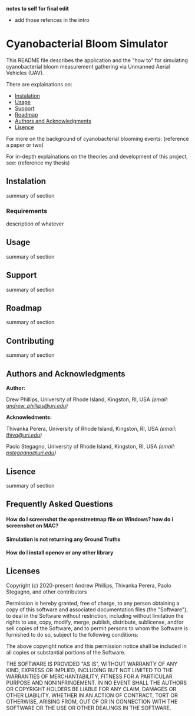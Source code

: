 **notes to self for final edit**
* add those refences in the intro

# Cyanobacterial Bloom Simulator
This README file describes the application and the "how to" for simulating cyanobacterial bloom measurement gathering via Unmanned Aerial Vehicles (UAV).

There are explainations on: 
* [Instalation](#instalation)
* [Usage](#usage)
* [Support](#support)
* [Roadmap](#roadmap)
* [Authors and Acknowledgments](#authors-and-acknowledgments)
* [Lisence](#lisence)

For more on the background of cyanobacterial blooming events: (reference a paper or two)

For in-depth explainations on the theories and development of this project, see: (reference my thesis)

## Instalation

summary of section

### Requirements

description of whatever

## Usage

summary of section

## Support

summary of section

## Roadmap

summary of section

## Contributing

summary of section

## Authors and Acknowledgments

**Author:** 

Drew Phillips, University of Rhode Island, Kingston, RI, USA *(email: andrew_phillips@uri.edu)*

**Acknowledments:** 

Thivanka Perera, University of Rhode Island, Kingston, RI, USA *(email: thiva@uri.edu)*

Paolo Stegagno, University of Rhode Island, Kingston, RI, USA *(email: pstegagno@uri.edu)*

## Lisence

summary of section

## Frequently Asked Questions
#### How do I screenshot the openstreetmap file on Windows? how do i screenshot on MAC?
#### Simulation is not returning any Ground Truths
#### How do I install opencv or any other library

## Licenses 
Copyright (c) 2020-present Andrew Phillips, Thivanka Perera, Paolo Stegagno, and other contributors

Permission is hereby granted, free of charge, to any person obtaining a copy of this software and associated documentation files (the "Software"), to deal in the Software without restriction, including without limitation the rights to use, copy, modify, merge, publish, distribute, sublicense, and/or sell copies of the Software, and to permit persons to whom the Software is furnished to do so, subject to the following conditions:

The above copyright notice and this permission notice shall be included in all copies or substantial portions of the Software.

THE SOFTWARE IS PROVIDED "AS IS", WITHOUT WARRANTY OF ANY KIND, EXPRESS OR IMPLIED, INCLUDING BUT NOT LIMITED TO THE WARRANTIES OF MERCHANTABILITY, FITNESS FOR A PARTICULAR PURPOSE AND NONINFRINGEMENT. 
IN NO EVENT SHALL THE AUTHORS OR COPYRIGHT HOLDERS BE LIABLE FOR ANY CLAIM, DAMAGES OR OTHER LIABILITY, WHETHER IN AN ACTION OF CONTRACT, TORT OR OTHERWISE, ARISING FROM, OUT OF OR IN CONNECTION WITH THE SOFTWARE OR THE USE OR OTHER DEALINGS IN THE SOFTWARE.
